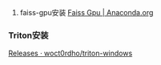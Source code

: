 1. faiss-gpu安装
[Faiss Gpu \| Anaconda.org](https://anaconda.org/conda-forge/faiss-gpu)

### Triton安装 
[Releases · woct0rdho/triton-windows](https://github.com/woct0rdho/triton-windows/releases)




